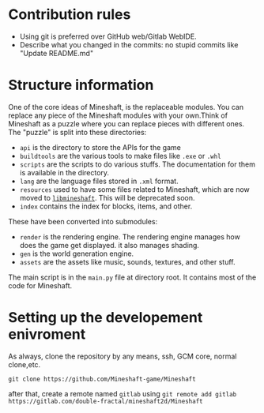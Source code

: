 # Contribution rules
- Using git is preferred over GitHub web/Gitlab WebIDE.
- Describe what you changed in the commits: no stupid commits like "Update README.md"
# Structure information
One of the core ideas of Mineshaft, is the replaceable modules.
You can replace any piece of the Mineshaft modules with your own.Think of Mineshaft as a puzzle where you can replace pieces with different ones.
The "puzzle" is split into these directories:
- `api` is the directory to store the APIs for the game
- `buildtools` are the various tools to make files like `.exe` or `.whl`
- `scripts` are the scripts to do various stuffs. The documentation for them is available in the directory.
- `lang` are the language files stored in `.xml` format.
- `resources` used to have some files related to Mineshaft, which are now moved to [`libmineshaft`](https://github.com/Mineshaft-game/libmineshaft). This will be deprecated soon.
- `index` contains the index for blocks, items, and other.

These have been converted into submodules:
- `render` is the rendering engine. The rendering engine manages how does the game get displayed. it also manages shading.
- `gen` is the world generation engine.
- `assets` are the assets like music, sounds, textures, and other stuff. 

The main script is in the `main.py` file at directory root. It contains most of the code for Mineshaft.
# Setting up the developement enivroment
As always, clone the repository by any means, ssh, GCM core, normal clone,etc.

```
git clone https://github.com/Mineshaft-game/Mineshaft
```

after that, create a remote named `gitlab` using `git remote add gitlab https://gitlab.com/double-fractal/mineshaft2d/Mineshaft`



